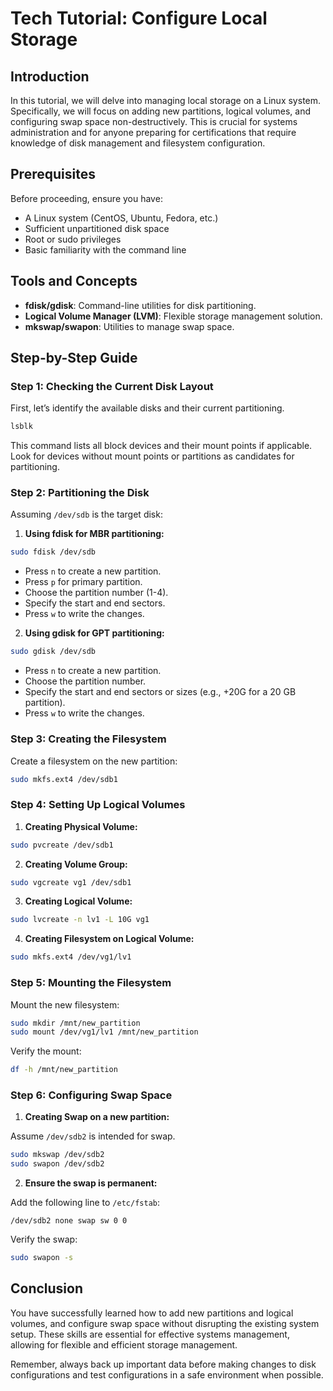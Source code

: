 # Tech Tutorial: Configure Local Storage

## Introduction

In this tutorial, we will delve into managing local storage on a Linux system. Specifically, we will focus on adding new partitions, logical volumes, and configuring swap space non-destructively. This is crucial for systems administration and for anyone preparing for certifications that require knowledge of disk management and filesystem configuration.

## Prerequisites

Before proceeding, ensure you have:
- A Linux system (CentOS, Ubuntu, Fedora, etc.)
- Sufficient unpartitioned disk space
- Root or sudo privileges
- Basic familiarity with the command line

## Tools and Concepts

- **fdisk/gdisk**: Command-line utilities for disk partitioning.
- **Logical Volume Manager (LVM)**: Flexible storage management solution.
- **mkswap/swapon**: Utilities to manage swap space.

## Step-by-Step Guide

### Step 1: Checking the Current Disk Layout

First, let’s identify the available disks and their current partitioning.

```bash
lsblk
```

This command lists all block devices and their mount points if applicable. Look for devices without mount points or partitions as candidates for partitioning.

### Step 2: Partitioning the Disk

Assuming `/dev/sdb` is the target disk:

1. **Using fdisk for MBR partitioning:**

```bash
sudo fdisk /dev/sdb
```

- Press `n` to create a new partition.
- Press `p` for primary partition.
- Choose the partition number (1-4).
- Specify the start and end sectors.
- Press `w` to write the changes.

2. **Using gdisk for GPT partitioning:**

```bash
sudo gdisk /dev/sdb
```

- Press `n` to create a new partition.
- Choose the partition number.
- Specify the start and end sectors or sizes (e.g., +20G for a 20 GB partition).
- Press `w` to write the changes.

### Step 3: Creating the Filesystem

Create a filesystem on the new partition:

```bash
sudo mkfs.ext4 /dev/sdb1
```

### Step 4: Setting Up Logical Volumes

1. **Creating Physical Volume:**

```bash
sudo pvcreate /dev/sdb1
```

2. **Creating Volume Group:**

```bash
sudo vgcreate vg1 /dev/sdb1
```

3. **Creating Logical Volume:**

```bash
sudo lvcreate -n lv1 -L 10G vg1
```

4. **Creating Filesystem on Logical Volume:**

```bash
sudo mkfs.ext4 /dev/vg1/lv1
```

### Step 5: Mounting the Filesystem

Mount the new filesystem:

```bash
sudo mkdir /mnt/new_partition
sudo mount /dev/vg1/lv1 /mnt/new_partition
```

Verify the mount:

```bash
df -h /mnt/new_partition
```

### Step 6: Configuring Swap Space

1. **Creating Swap on a new partition:**

Assume `/dev/sdb2` is intended for swap.

```bash
sudo mkswap /dev/sdb2
sudo swapon /dev/sdb2
```

2. **Ensure the swap is permanent:**

Add the following line to `/etc/fstab`:

```plaintext
/dev/sdb2 none swap sw 0 0
```

Verify the swap:

```bash
sudo swapon -s
```

## Conclusion

You have successfully learned how to add new partitions and logical volumes, and configure swap space without disrupting the existing system setup. These skills are essential for effective systems management, allowing for flexible and efficient storage management.

Remember, always back up important data before making changes to disk configurations and test configurations in a safe environment when possible.